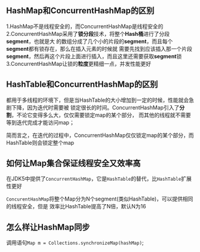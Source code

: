 ## HashMap和ConcurrentHashMap的区别
1.HashMap不是线程安全的，而ConcurrentHashMap是线程安全的<br>
2.ConcurrentHashMap采用了**锁分段**技术，将整个**Hash桶**进行了分段**segment**，也就是大
的数组分成了几个小的片段的**segment**，而且每个**segment**都有锁存在，那么在插入元素的时候就
需要先找到应该插入那一个片段**segment**，然后再这个片段上面进行插入，而且这里还需要获取**segment**锁<br>
3.ConcurrentHashMap让锁的**粒度**更精细一点，并发性能更好<br>

## HashTable和ConcurrentHashMap的区别
都用于多线程的环境下，但是当HashTable的大小增加到一定的时候，性能就会急剧下降，因为迭代时需要被
锁定很长的时间。ConcurrentHashMap引入了**分割**，不论它变得多么大，仅仅需要锁定map的某个部分，
而其他的线程就不需要等到迭代完成才能访问map；<br>

简而言之，在迭代的过程中，ConcurrentHashMap仅仅锁定map的某个部分，而HashTable则会锁定整个map

## 如何让Map集合保证线程安全又效率高
在JDK5中提供了`ConcurrentHashMap`，它是`HashTable`的替代，比`HashTable`扩展性更好

`ConcurentHashMap`将整个Map分为N个segment(类似HashTable)，可以提供相同的线程安全，但是
效率比HashTable提高了N倍，默认N为16

## 怎么样让HashMap同步

调用语句`Map m = Collections.synchronizeMap(hashMap)`;

